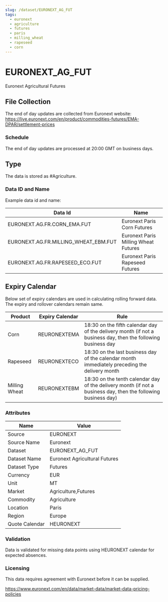 ```yaml
---
slug: /dataset/EURONEXT_AG_FUT
tags:
  - euronext
  - agriculture
  - futures
  - paris
  - milling_wheat
  - rapeseed
  - corn
---
```


EURONEXT_AG_FUT
============================================================

Euronext Agricultural Futures

## File Collection

The end of day updates are collected from Euronext website: https://live.euronext.com/en/product/commodities-futures/EMA-DPAR/settlement-prices

### Schedule

The end of day updates are processed at 20:00 GMT on business days.

## Type

The data is stored as #Agriculture.

### Data ID and Name

Example data id and name:

|**Data Id**|**Name**|
|-|-|
|EURONEXT.AG.FR.CORN_EMA.FUT|Euronext Paris Corn Futures|
|EURONEXT.AG.FR.MILLING_WHEAT_EBM.FUT|Euronext Paris Milling Wheat Futures|
|EURONEXT.AG.FR.RAPESEED_ECO.FUT|Euronext Paris Rapeseed Futures|

## Expiry Calendar

Below set of expiry calendars are used in calculating rolling forward data. The expiry and rollover calendars remain same.

|Product|Expiry Calendar|Rule|
|-|-|-|
|Corn|REURONEXTEMA|18:30 on the fifth calendar day of the delivery month (if not a business day, then the following business day|
|Rapeseed|REURONEXTECO|18:30 on the last business day of the calendar month immediately preceding the delivery month|
|Milling Wheat|REURONEXTEBM|18:30 on the tenth calendar day of the delivery month (if not a business day, then the following business day)|

### Attributes

|Name|Value|
|-|-|
|Source|EURONEXT|
|Source Name|Euronext|
|Dataset|EURONEXT_AG_FUT|
|Dataset Name|Euronext Agricultural Futures|
|Dataset Type|Futures|
|Currency|EUR|
|Unit|MT|
|Market|Agriculture,Futures|
|Commodity|Agriculture|
|Location|Paris|
|Region|Europe|
|Quote Calendar|HEURONEXT|

### Validation

Data is validated for missing data points using HEURONEXT calendar for expected absences.

### Licensing

This data requires agreement with Euronext before it can be supplied.

https://www.euronext.com/en/data/market-data/market-data-pricing-policies